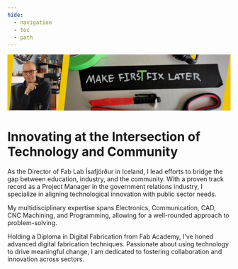 ```yaml
---
hide:
  - navigation
  - toc
  - path
---
```


![cover baner](assets/tbbg.png)

# **Innovating at the Intersection of Technology and Community**

As the Director of Fab Lab Ísafjörður in Iceland, I lead efforts to bridge the gap between education, industry, and the community. With a proven track record as a Project Manager in the government relations industry, I specialize in aligning technological innovation with public sector needs.

My multidisciplinary expertise spans Electronics, Communication, CAD, CNC Machining, and Programming, allowing for a well-rounded approach to problem-solving.

Holding a Diploma in Digital Fabrication from Fab Academy, I’ve honed advanced digital fabrication techniques. Passionate about using technology to drive meaningful change, I am dedicated to fostering collaboration and innovation across sectors.

